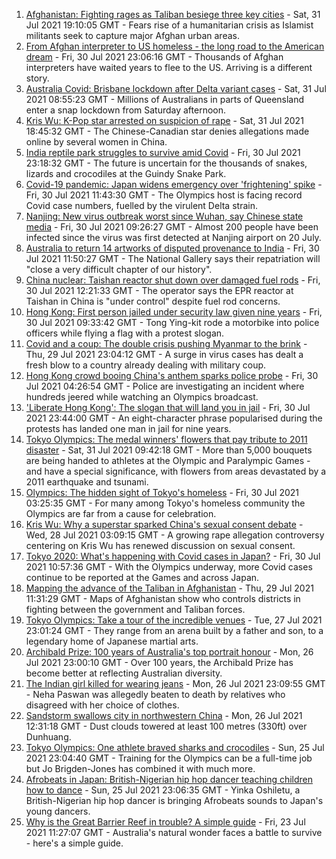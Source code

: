 1. [Afghanistan: Fighting rages as Taliban besiege three key cities](https://www.bbc.co.uk/news/world-asia-58040141) - Sat, 31 Jul 2021 19:10:05 GMT - Fears rise of a humanitarian crisis as Islamist militants seek to capture major Afghan urban areas.
2. [From Afghan interpreter to US homeless - the long road to the American dream](https://www.bbc.co.uk/news/world-us-canada-58020494) - Fri, 30 Jul 2021 23:06:16 GMT - Thousands of Afghan interpreters have waited years to flee to the US. Arriving is a different story.
3. [Australia Covid: Brisbane lockdown after Delta variant cases](https://www.bbc.co.uk/news/world-australia-58039299) - Sat, 31 Jul 2021 08:55:23 GMT - Millions of Australians in parts of Queensland enter a snap lockdown from Saturday afternoon.
4. [Kris Wu: K-Pop star arrested on suspicion of rape](https://www.bbc.co.uk/news/world-asia-china-58042353) - Sat, 31 Jul 2021 18:45:32 GMT - The Chinese-Canadian star denies allegations made online by several women in China.
5. [India reptile park struggles to survive amid Covid](https://www.bbc.co.uk/news/world-asia-india-58025057) - Fri, 30 Jul 2021 23:18:32 GMT - The future is uncertain for the thousands of snakes, lizards and crocodiles at the Guindy Snake Park.
6. [Covid-19 pandemic: Japan widens emergency over 'frightening' spike](https://www.bbc.co.uk/news/world-asia-58024158) - Fri, 30 Jul 2021 11:43:30 GMT - The Olympics host is facing record Covid case numbers, fuelled by the virulent Delta strain.
7. [Nanjing: New virus outbreak worst since Wuhan, say Chinese state media](https://www.bbc.co.uk/news/world-asia-china-58021911) - Fri, 30 Jul 2021 09:26:27 GMT - Almost 200 people have been infected since the virus was first detected at Nanjing airport on 20 July.
8. [Australia to return 14 artworks of disputed provenance to India](https://www.bbc.co.uk/news/entertainment-arts-58027898) - Fri, 30 Jul 2021 11:50:27 GMT - The National Gallery says their repatriation will "close a very difficult chapter of our history".
9. [China nuclear: Taishan reactor shut down over damaged fuel rods](https://www.bbc.co.uk/news/world-asia-china-58026038) - Fri, 30 Jul 2021 12:21:33 GMT - The operator says the EPR reactor at Taishan in China is "under control" despite fuel rod concerns.
10. [Hong Kong: First person jailed under security law given nine years](https://www.bbc.co.uk/news/world-asia-china-58022072) - Fri, 30 Jul 2021 09:33:42 GMT - Tong Ying-kit rode a motorbike into police officers while flying a flag with a protest slogan.
11. [Covid and a coup: The double crisis pushing Myanmar to the brink](https://www.bbc.co.uk/news/world-asia-57993930) - Thu, 29 Jul 2021 23:04:12 GMT - A surge in virus cases has dealt a fresh blow to a country already dealing with military coup.
12. [Hong Kong crowd booing China's anthem sparks police probe](https://www.bbc.co.uk/news/world-asia-china-58022068) - Fri, 30 Jul 2021 04:26:54 GMT - Police are investigating an incident where hundreds jeered while watching an Olympics broadcast.
13. ['Liberate Hong Kong': The slogan that will land you in jail](https://www.bbc.co.uk/news/world-asia-china-58009605) - Fri, 30 Jul 2021 23:44:00 GMT - An eight-character phrase popularised during the protests has landed one man in jail for nine years.
14. [Tokyo Olympics: The medal winners' flowers that pay tribute to 2011 disaster](https://www.bbc.co.uk/sport/olympics/58038026) - Sat, 31 Jul 2021 09:42:18 GMT - More than 5,000 bouquets are being handed to athletes at the Olympic and Paralympic Games - and have a special significance, with flowers from areas devastated by a 2011 earthquake and tsunami.
15. [Olympics: The hidden sight of Tokyo's homeless](https://www.bbc.co.uk/news/world-asia-58016848) - Fri, 30 Jul 2021 03:25:35 GMT - For many among Tokyo's homeless community the Olympics are far from a cause for celebration.
16. [Kris Wu: Why a superstar sparked China's sexual consent debate](https://www.bbc.co.uk/news/world-asia-china-57938328) - Wed, 28 Jul 2021 03:09:15 GMT - A growing rape allegation controversy centering on Kris Wu has renewed discussion on sexual consent.
17. [Tokyo 2020: What's happening with Covid cases in Japan?](https://www.bbc.co.uk/news/57556978) - Fri, 30 Jul 2021 10:57:36 GMT - With the Olympics underway, more Covid cases continue to be reported at the Games and across Japan.
18. [Mapping the advance of the Taliban in Afghanistan](https://www.bbc.co.uk/news/world-asia-57933979) - Thu, 29 Jul 2021 11:31:29 GMT - Maps of Afghanistan show who controls districts in fighting between the government and Taliban forces.
19. [Tokyo Olympics: Take a tour of the incredible venues](https://www.bbc.co.uk/news/world-asia-57981049) - Tue, 27 Jul 2021 23:01:24 GMT - They range from an arena built by a father and son, to a legendary home of Japanese martial arts.
20. [Archibald Prize: 100 years of Australia's top portrait honour](https://www.bbc.co.uk/news/world-australia-57967778) - Mon, 26 Jul 2021 23:00:10 GMT - Over 100 years, the Archibald Prize has become better at reflecting Australian diversity.
21. [The Indian girl killed for wearing jeans](https://www.bbc.co.uk/news/world-asia-india-57968350) - Mon, 26 Jul 2021 23:09:55 GMT - Neha Paswan was allegedly beaten to death by relatives who disagreed with her choice of clothes.
22. [Sandstorm swallows city in northwestern China](https://www.bbc.co.uk/news/world-asia-china-57973810) - Mon, 26 Jul 2021 12:31:18 GMT - Dust clouds towered at least 100 metres (330ft) over Dunhuang.
23. [Tokyo Olympics: One athlete braved sharks and crocodiles](https://www.bbc.co.uk/news/world-australia-57938909) - Sun, 25 Jul 2021 23:04:40 GMT - Training for the Olympics can be a full-time job but Jo Brigden-Jones has combined it with much more.
24. [Afrobeats in Japan: British-Nigerian hip hop dancer teaching children how to dance](https://www.bbc.co.uk/news/world-africa-57949287) - Sun, 25 Jul 2021 23:06:35 GMT - Yinka Oshiletu, a British-Nigerian hip hop dancer is bringing Afrobeats sounds to Japan's young dancers.
25. [Why is the Great Barrier Reef in trouble? A simple guide](https://www.bbc.co.uk/news/world-australia-57938858) - Fri, 23 Jul 2021 11:27:07 GMT - Australia's natural wonder faces a battle to survive - here's a simple guide.
